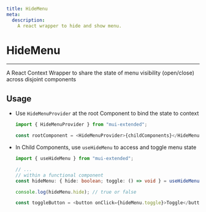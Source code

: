 ```YAML
title: HideMenu
meta:
  description:
    A react wrapper to hide and show menu.
```

# HideMenu

---

A React Context Wrapper to share the state of menu visibility (open/close) across disjoint components

## Usage

- Use `HideMenuProvider` at the root Component to bind the state to context

  ```typescript
  import { HideMenuProvider } from "mui-extended";

  const rootComponent = <HideMenuProvider>{childComponents}</HideMenuProvider>;
  ```

- In Child Components, use `useHideMenu` to access and toggle menu state

  ```typescript
  import { useHideMenu } from "mui-extended";

  // ...
  // within a functional component
  const hideMenu: { hide: boolean; toggle: () => void } = useHideMenu();

  console.log(hideMenu.hide); // true or false

  const toggleButton = <button onClick={hideMenu.toggle}>Toggle</button>;
  ```
